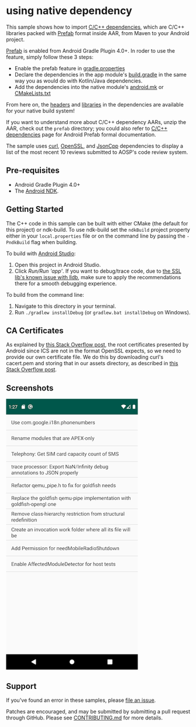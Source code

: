 # using native dependency

This sample shows how to import [C/C++ dependencies], which are C/C++ libraries packed with [Prefab]
format inside AAR, from Maven to your Android project.

[Prefab] is enabled from Android Gradle Plugin 4.0+. In roder to use the feature,
simply follow these 3 steps:

* Enable the prefab feature in [gradle.properties]
* Declare the dependencies in the app module's [build.gradle] in the same way you as would do with Kotlin/Java
  dependencies.
* Add the dependencies into the native module's [android.mk] or [CMakeLists.txt]

From here on, the [headers] and [libraries] in the dependencies are available for your native build system!

If you want to understand more about C/C++ dependency AARs, unzip the AAR, check out the `prefab` directory;
you could also refer to [C/C++ dependencies] page for Android Prefab formal documentation.

The sample uses [curl], [OpenSSL], and [JsonCpp] dependencies to display a list of the most
recent 10 reviews submitted to AOSP's code review system.

[C/C++ dependencies]:https://developer.android.com/studio/build/native-dependencies?buildsystem=cmake&agpversion=4.0
[Prefab]:https://google.github.io/prefab/
[AGP]:https://google.github.io/android-gradle-dsl/current
[android-library]:https://developer.android.com/studio/projects/android-library#AddDependency
[android-dependencies]:https://developer.android.com/studio/build/dependencies
[gradle.properties]:https://github.com/android/ndk-samples/blob/master/prefab/prefab-using/gradle.properties#L22
[build.gradle]:https://github.com/android/ndk-samples/blob/master/prefab/prefab-using/app/build.gradle#L64
[android.mk]:https://github.com/android/ndk-samples/blob/master/prefab/prefab-using/app/src/main/cpp/Android.mk#L32
[CMakeLists.txt]:https://github.com/android/ndk-samples/blob/master/prefab/prefab-using/app/src/main/cpp/CMakeLists.txt#L20
[headers]:https://github.com/android/ndk-samples/blob/main/prefab/prefab-using/app/src/main/cpp/app.cpp#L24
[libraries]:https://github.com/android/ndk-samples/blob/master/prefab/prefab-using/app/src/main/cpp/CMakeLists.txt#L26
[curl]: https://curl.haxx.se/  
[OpenSSL]: https://www.openssl.org/  
[JsonCpp]: https://github.com/open-source-parsers/jsoncpp


## Pre-requisites

* Android Gradle Plugin 4.0+
* The [Android NDK](https://developer.android.com/ndk/).

## Getting Started

The C++ code in this sample can be built with either CMake (the default for this
project) or ndk-build. To use ndk-build set the `ndkBuild` project property
either in your `local.properties` file or on the command line by passing the
`-PndkBuild` flag when building.

To build with [Android Studio](http://developer.android.com/sdk/index.html):

1. Open this project in Android Studio.
2. Click *Run/Run 'app'*.  If you want to debug/trace code, due to [the SSL lib's known issue with lldb](https://github.com/android/ndk-samples/issues/740), make sure to apply the recommendations there for a smooth debugging experience.

To build from the command line:

1. Navigate to this directory in your terminal.
2. Run `./gradlew installDebug` (or `gradlew.bat installDebug` on Windows).

## CA Certificates

As explained by [this Stack Overflow
post](https://stackoverflow.com/a/30430033/632035), the root certificates
presented by Android since ICS are not in the format OpenSSL expects, so we need
to provide our own certificate file. We do this by downloading curl's cacert.pem
and storing that in our assets directory, as described in [this Stack Overflow
post](https://stackoverflow.com/a/31521185/632035).

## Screenshots

![screenshot](screenshot.png)

## Support

If you've found an error in these samples, please [file an
issue](https://github.com/android/ndk-samples/issues/new).

Patches are encouraged, and may be submitted by submitting a pull request
through GitHub. Please see [CONTRIBUTING.md](../../CONTRIBUTING.md) for more
details.
